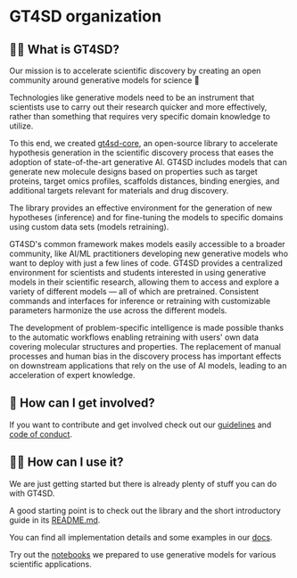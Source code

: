 # GT4SD organization

## 🙋‍♀️ What is GT4SD?

Our mission is to accelerate scientific discovery by creating an open community around generative models for science 🚀

Technologies like generative models need to be an instrument that scientists use to carry out their research quicker and more effectively, rather than something that requires very specific domain knowledge to utilize.

To this end, we created [gt4sd-core](https://github.com/GT4SD/gt4sd-core), an open-source library to accelerate hypothesis generation in the scientific discovery process that eases the adoption of state-of-the-art generative AI.
GT4SD includes models that can generate new molecule designs based on properties such as target proteins, target omics profiles, scaffolds distances, binding energies, and additional targets relevant for materials and drug discovery.

The library provides an effective environment for the generation of new hypotheses (inference) and for fine-tuning the models to specific domains using custom data sets (models retraining).

GT4SD's common framework makes models easily accessible to a broader community, like AI/ML practitioners developing new generative models who want to deploy with just a few lines of code. GT4SD provides a centralized environment for scientists and students interested in using generative models in their scientific research, allowing them to access and explore a variety of different models — all of which are pretrained. Consistent commands and interfaces for inference or retraining with customizable parameters harmonize the use across the different models.

The development of problem-specific intelligence is made possible thanks to the automatic workflows enabling retraining with users' own data covering molecular structures and properties. The replacement of manual processes and human bias in the discovery process has important effects on downstream applications that rely on the use of AI models, leading to an acceleration of expert knowledge.

## 🌈 How can I get involved?

If you want to contribute and get involved check out our [guidelines](https://github.com/GT4SD/gt4sd-core/blob/main/CONTRIBUTING.md) and [code of conduct](https://github.com/GT4SD/gt4sd-core/blob/main/CODE_OF_CONDUCT.md).

## 👩‍💻 How can I use it?

We are just getting started but there is already plenty of stuff you can do with GT4SD.

A good starting point is to check out the library and the short introductory guide in its [README.md](https://github.com/GT4SD/gt4sd-core).

You can find all implementation details and some examples in our [docs](https://gt4sd.github.io/gt4sd-core/).

Try out the [notebooks](https://github.com/GT4SD/gt4sd-core/tree/main/notebooks) we prepared to use generative models for various scientific applications.

<!--

**Here are some ideas to get you started:**

🙋‍♀️ A short introduction - what is your organization all about?
🌈 Contribution guidelines - how can the community get involved?
👩‍💻 Useful resources - where can the community find your docs? Is there anything else the community should know?

-->
